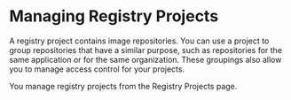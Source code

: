 # Managing Registry Projects

A registry project contains image repositories. You can use a project to group repositories that have a similar purpose, such as repositories for the same application or for the same organization. These groupings also allow you to manage access control for your projects.

You manage registry projects from the Registry Projects page.